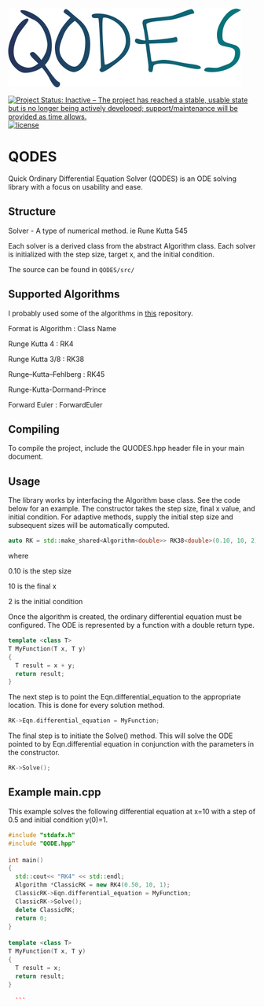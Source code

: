![alt text](https://github.com/ThomasThelen/QODES/raw/master/qodes.png)

[![Project Status: Inactive – The project has reached a stable, usable state but is no longer being actively developed; support/maintenance will be provided as time allows.](https://www.repostatus.org/badges/latest/inactive.svg)](https://www.repostatus.org/#inactive)  [![license](https://img.shields.io/github/license/mashape/apistatus.svg)]()


# QODES
Quick Ordinary Differential Equation Solver (QODES) is an ODE solving library with a focus on usability and ease.


## Structure

Solver - A type of numerical method. ie Rune Kutta 545

Each solver is a derived class from the abstract Algorithm class. Each solver is initialized with the step size, target x, and the initial condition.

The source can be found in `QODES/src/`

## Supported Algorithms

I probably used some of the algorithms in [this](https://github.com/ThomasThelen/Runge-Kutta) repository.

Format is Algorithm : Class Name

Runge Kutta 4 : RK4

Runge Kutta 3/8 : RK38

Runge–Kutta–Fehlberg : RK45

Runge-Kutta-Dormand-Prince

Forward Euler : ForwardEuler


## Compiling
To compile the project, include the QUODES.hpp header file in your main document.


## Usage

The library works by interfacing the Algorithm base class. See the code below for an example. The constructor takes the step size, final x value, and initial condition. For adaptive methods, supply the initial step size and subsequent sizes will be automatically computed.
 
 ```c++
auto RK = std::make_shared<Algorithm<double>> RK38<double>(0.10, 10, 2);
```
  where
  
  0.10 is the step size
  
  10 is the final x
  
  2 is the initial condition
  
  Once the algorithm is created, the ordinary differential equation must be configured. The ODE is represented by a function with a double return type. 
  ```c++
  template <class T>
  T MyFunction(T x, T y)
{
	T result = x + y;
	return result;
}
```
The next step is to point the Eqn.differential_equation to the appropriate location. This is done for every solution method.
  ```c++
  RK->Eqn.differential_equation = MyFunction;
```
  
  The final step is to initiate the Solve() method. This will solve the ODE pointed to by Eqn.differential equation in conjunction with the parameters in the constructor.
  ```c++
  RK->Solve();
```
    
    
## Example main.cpp
This example solves the following differential equation at x=10 with a step of 0.5 and initial condition y(0)=1.
    

  ```c++
#include "stdafx.h"
#include "QODE.hpp"

int main()
{
	std::cout<< "RK4" << std::endl;
	Algorithm *ClassicRK = new RK4(0.50, 10, 1);
	ClassicRK->Eqn.differential_equation = MyFunction;
	ClassicRK->Solve();
	delete ClassicRK;
	return 0;
}

template <class T>
T MyFunction(T x, T y)
{
	T result = x;
	return result;
}

    ```
  
  
